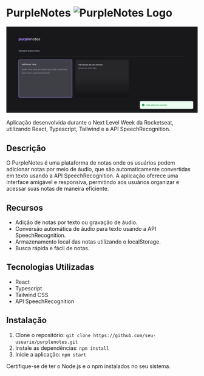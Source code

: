# PurpleNotes ![PurpleNotes Logo](./path/to/logo.png)

![Print](print.png)

Aplicação desenvolvida durante o Next Level Week da Rocketseat, utilizando React, Typescript, Tailwind e a API SpeechRecognition.

## Descrição

O PurpleNotes é uma plataforma de notas onde os usuários podem adicionar notas por meio de áudio, que são automaticamente convertidas em texto usando a API SpeechRecognition. A aplicação oferece uma interface amigável e responsiva, permitindo aos usuários organizar e acessar suas notas de maneira eficiente.

## Recursos

- Adição de notas por texto ou gravação de áudio.
- Conversão automática de áudio para texto usando a API SpeechRecognition.
- Armazenamento local das notas utilizando o localStorage.
- Busca rápida e fácil de notas.

## Tecnologias Utilizadas

- React
- Typescript
- Tailwind CSS
- API SpeechRecognition

## Instalação

1. Clone o repositório: `git clone https://github.com/seu-usuario/purplenotes.git`
2. Instale as dependências: `npm install`
3. Inicie a aplicação: `npm start`

Certifique-se de ter o Node.js e o npm instalados no seu sistema.


